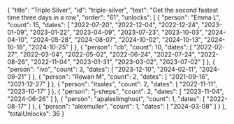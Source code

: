 {
  "title": "Triple Silver",
  "id": "triple-silver",
  "text": "Get the second fastest time three days in a row",
  "order": "61",
  "unlocks": [
    {
      "person": "Emma L",
      "count": 15,
      "dates": [
        "2022-07-20",
        "2022-12-04",
        "2022-12-24",
        "2023-01-09",
        "2023-01-22",
        "2023-04-09",
        "2023-07-23",
        "2023-10-03",
        "2024-04-10",
        "2024-05-28",
        "2024-08-07",
        "2024-10-02",
        "2024-10-13",
        "2024-10-18",
        "2024-10-25"
      ]
    },
    {
      "person": "cb",
      "count": 10,
      "dates": [
        "2022-02-27",
        "2022-03-04",
        "2022-05-02",
        "2022-06-24",
        "2022-07-24",
        "2022-08-26",
        "2022-11-04",
        "2023-01-31",
        "2023-03-02",
        "2023-07-02"
      ]
    },
    {
      "person": "ivo",
      "count": 3,
      "dates": [
        "2023-12-10",
        "2024-02-11",
        "2024-09-21"
      ]
    },
    {
      "person": "Rowan M",
      "count": 2,
      "dates": [
        "2021-09-16",
        "2021-12-27"
      ]
    },
    {
      "person": "itsalex",
      "count": 2,
      "dates": [
        "2022-11-11",
        "2023-10-17"
      ]
    },
    {
      "person": "j-sheps",
      "count": 2,
      "dates": [
        "2023-11-04",
        "2024-06-26"
      ]
    },
    {
      "person": "apaleslimghost",
      "count": 1,
      "dates": [
        "2022-08-17"
      ]
    },
    {
      "person": "alexmuller",
      "count": 1,
      "dates": [
        "2024-03-08"
      ]
    }
  ],
  "totalUnlocks": 36
}